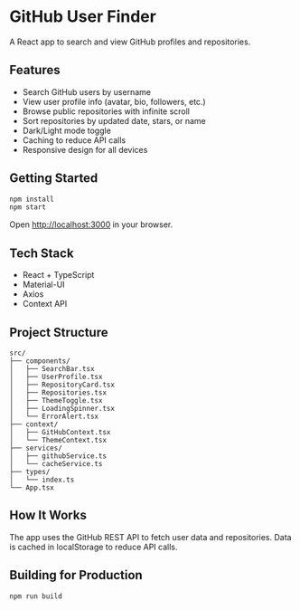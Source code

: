 # GitHub User Finder

A React app to search and view GitHub profiles and repositories.

## Features

- Search GitHub users by username
- View user profile info (avatar, bio, followers, etc.)
- Browse public repositories with infinite scroll
- Sort repositories by updated date, stars, or name
- Dark/Light mode toggle
- Caching to reduce API calls
- Responsive design for all devices

## Getting Started

```bash
npm install
npm start
```

Open [http://localhost:3000](http://localhost:3000) in your browser.

## Tech Stack

- React + TypeScript
- Material-UI
- Axios
- Context API

## Project Structure

```
src/
├── components/
│   ├── SearchBar.tsx
│   ├── UserProfile.tsx
│   ├── RepositoryCard.tsx
│   ├── Repositories.tsx
│   ├── ThemeToggle.tsx
│   ├── LoadingSpinner.tsx
│   └── ErrorAlert.tsx
├── context/
│   ├── GitHubContext.tsx
│   └── ThemeContext.tsx
├── services/
│   ├── githubService.ts
│   └── cacheService.ts
├── types/
│   └── index.ts
└── App.tsx
```

## How It Works

The app uses the GitHub REST API to fetch user data and repositories. Data is cached in localStorage to reduce API calls.

## Building for Production

```bash
npm run build
```
